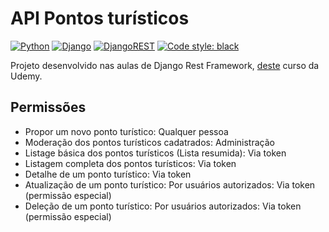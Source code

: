 # API Pontos turísticos

[![Python](https://img.shields.io/badge/python-%2314354C.svg?style=flat&logo=python&logoColor=white)](https://www.python.org/)
[![Django](https://img.shields.io/badge/django-%23092E20.svg?style=flat&logo=django&logoColor=white)](https://www.djangoproject.com/)
[![DjangoREST](https://img.shields.io/badge/DJANGO-REST-ff1709?style=flat&logo=django&logoColor=white&color=ff1709&labelColor=gray)](https://www.django-rest-framework.org/)
[![Code style: black](https://img.shields.io/badge/code%20style-black-000000.svg)](https://github.com/psf/black)

Projeto desenvolvido nas aulas de Django Rest Framework, [deste](https://www.udemy.com/course/apis-restful-com-django-rest-framework/) curso da Udemy.

## Permissões
- Propor um novo ponto turístico: Qualquer pessoa
- Moderação dos pontos turísticos cadatrados: Administração
- Listage básica dos pontos turísticos (Lista resumida): Via token
- Listagem completa dos pontos turísticos: Via token
- Detalhe de um ponto turístico: Via token
- Atualização de um ponto turístico: Por usuários autorizados: Via token (permissão especial)
- Deleção de um ponto turístico: Por usuários autorizados: Via token (permissão especial)
